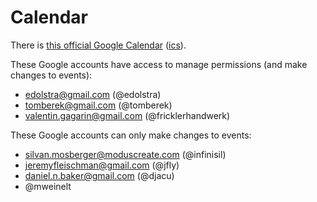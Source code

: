 # Calendar

There is [this official Google Calendar](https://calendar.google.com/calendar/u/0/embed?src=b9o52fobqjak8oq8lfkhg3t0qg@group.calendar.google.com) ([ics](https://calendar.google.com/calendar/ical/b9o52fobqjak8oq8lfkhg3t0qg%40group.calendar.google.com/public/basic.ics)).

These Google accounts have access to manage permissions (and make changes to events):
<!-- Keep this list in sync with the codeowners of this file! -->
- edolstra@gmail.com (@edolstra)
- tomberek@gmail.com (@tomberek)
- valentin.gagarin@gmail.com (@fricklerhandwerk)

These Google accounts can only make changes to events:
- silvan.mosberger@moduscreate.com (@infinisil)
- jeremyfleischman@gmail.com (@jfly)
- daniel.n.baker@gmail.com (@djacu)
- @mweinelt
